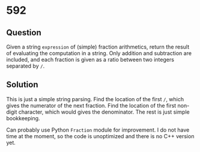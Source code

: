 # 592

## Question

Given a string `expression` of (simple) fraction arithmetics, return the result of evaluating the computation in a string. Only addition and subtraction are included, and each fraction is given as a ratio between two integers separated by `/`.

## Solution

This is just a simple string parsing. Find the location of the first `/`, which gives the numerator of the next fraction. Find the location of the first non-digit character, which would gives the denominator. The rest is just simple bookkeeping.

Can probably use Python `Fraction` module for improvement. I do not have time at the moment, so the code is unoptimized and there is no C++ version yet.

